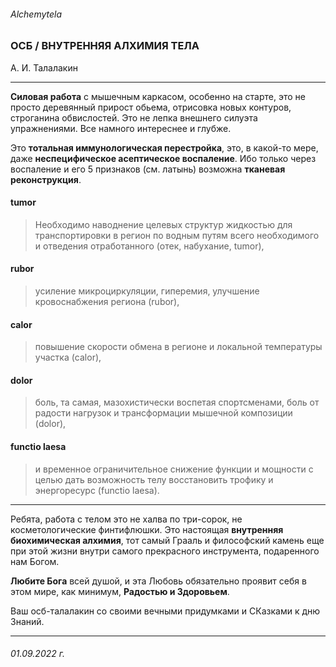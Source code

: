 ###### Alchemytela
### ОСБ / ВНУТРЕННЯЯ АЛХИМИЯ ТЕЛА
А. И. Талалакин

***
**Силовая работа** с мышечным каркасом, особенно на старте, это не просто деревянный прирост обьема, отрисовка новых контуров, строганина обвислостей. Это не лепка внешнего силуэта упражнениями. Все намного интереснее и глубже. 

Это **тотальная иммунологическая перестройка**, это, в какой-то мере, даже **неспецифическое асептическое воспаление**. Ибо только через воспаление и его 5 признаков (см. латынь) возможна **тканевая реконструкция**. 

#### tumor
> Необходимо наводнение целевых структур жидкостью для транспортировки в регион по водным путям всего необходимого и отведения отработанного (отек, набухание, tumor),

#### rubor
> усиление микроциркуляции, гиперемия, улучшение кровоснабжения региона (rubor), 

#### calor
> повышение скорости обмена в регионе и локальной температуры участка (calor), 

#### dolor
> боль, та самая, мазохистически воспетая спортсменами, боль от радости нагрузок и трансформации мышечной композиции (dolor), 

#### functio laesa
> и временное ограничительное снижение функции и мощности с целью дать возможность телу восстановить трофику и энергоресурс (functio laesa). 

***
Ребята, работа с телом это не халва по три-сорок, не косметологические финтифлюшки. Это настоящая **внутренняя биохимическая алхимия**, тот самый Грааль и философский камень еще при этой жизни внутри самого прекрасного инструмента, подаренного нам Богом. 

**Любите Бога** всей душой, и эта Любовь обязательно проявит себя в этом мире, как минимум, **Радостью и Здоровьем**.

Ваш осб-талалакин со своими вечными придумками и СКазками к дню Знаний.

***
###### 01.09.2022 г.